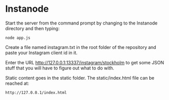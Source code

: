 Instanode
=========

Start the server from the command prompt by changing to the Instanode directory and then typing:

	node app.js

Create a file named instagram.txt in the root folder of the repository and paste your Instagram client id in it.

Enter the URL http://127.0.0.1:13337/instagram/stockholm to get some JSON stuff that you will have to figure out what to do with.

Static content goes in the static folder. The static/index.html file can be reached at:

	http://127.0.0.1/index.html

